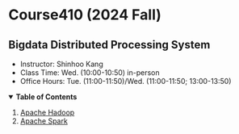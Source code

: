# Course410 (2024 Fall)
## Bigdata Distributed Processing System

* Instructor: Shinhoo Kang 
* Class Time: Wed. (10:00-10:50) in-person 
* Office Hours: Tue. (11:00-11:50)/Wed. (11:00-11:50; 13:00-13:50) 

<details open>
  <summary>  <b>Table of Contents</b> </summary>
  <ol start="1.">
    <!-- <li> <a href="./00-Environment/">Setup Development Environment</a> </li> -->
    <li> <a href="./01-ApacheHadoop/">Apache Hadoop</a> </li>
    <li> <a href="./02-ApacheSpark/">Apache Spark</a> </li>
  </ol>
</details>

